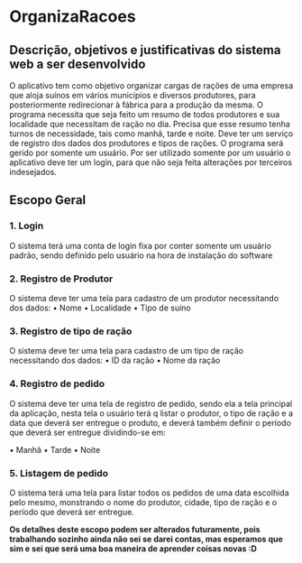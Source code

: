 # OrganizaRacoes

## Descrição, objetivos e justificativas do sistema web a ser desenvolvido

O aplicativo tem como objetivo organizar cargas de rações de uma empresa que aloja suínos em vários municípios e diversos produtores, para posteriormente redirecionar à fábrica para a produção da mesma. O programa necessita que seja feito um resumo de todos produtores e sua localidade que necessitam de ração no dia. Precisa que esse resumo tenha turnos de necessidade, tais como manhã, tarde e noite. Deve ter um serviço de registro dos dados dos produtores e tipos de rações. O programa será gerido por somente um usuário. Por ser utilizado somente por um usuário o aplicativo deve ter um login, para que não seja feita alterações por terceiros indesejados.

## Escopo Geral

### 1. Login
O sistema terá uma conta de login fixa por conter somente um usuário padrão, sendo definido pelo usuário na hora de instalação do software

### 2. Registro de Produtor
O sistema deve ter uma tela para cadastro de um produtor necessitando dos dados:
•	Nome
•	Localidade
•	Tipo de suíno

### 3. Registro de tipo de ração
O sistema deve ter uma tela para cadastro de um tipo de ração necessitando dos dados:
•	ID da ração
•	Nome da ração

### 4. Registro de pedido
O sistema deve ter uma tela de registro de pedido, sendo ela a tela principal da aplicação, nesta tela o usuário terá q listar o produtor, o tipo de ração e a data que deverá ser entregue o produto, e deverá também definir o período que deverá ser entregue dividindo-se em:

•	Manhã
•	Tarde
•	Noite

### 5. Listagem de pedido
O sistema terá uma tela para listar todos os pedidos de uma data escolhida pelo mesmo, monstrando o nome do produtor, cidade, tipo de ração e o período que deverá ser entregue.

**Os detalhes deste escopo podem ser alterados futuramente, pois trabalhando sozinho ainda não sei se darei contas, mas esperamos que sim e sei que será uma boa maneira de aprender coisas novas :D**
